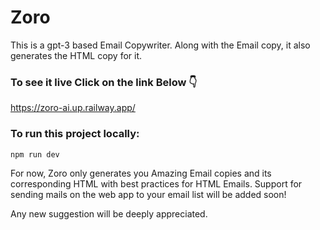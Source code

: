 # Zoro

This is a gpt-3 based Email Copywriter. Along with the Email copy, it also generates the HTML copy for it.

### To see it live Click on the link Below 👇
https://zoro-ai.up.railway.app/

### To run this project locally:
```npm run dev```

For now, Zoro only generates you Amazing Email copies and its corresponding HTML with best practices for HTML Emails.
Support for sending mails on the web app to your email list will be added soon!

Any new suggestion will be deeply appreciated.
